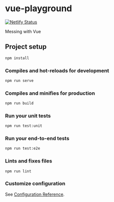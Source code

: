 # vue-playground

[![Netlify Status](https://api.netlify.com/api/v1/badges/3bd2e3ce-af38-4a48-b138-91787e63d81f/deploy-status)](https://app.netlify.com/sites/clever-agnesi-c64859/deploys)

Messing with Vue

## Project setup

```bash
npm install
```

### Compiles and hot-reloads for development

```bash
npm run serve
```

### Compiles and minifies for production

```bash
npm run build
```

### Run your unit tests

```bash
npm run test:unit
```

### Run your end-to-end tests

```bash
npm run test:e2e
```

### Lints and fixes files

```bash
npm run lint
```

### Customize configuration

See [Configuration Reference](https://cli.vuejs.org/config/).
